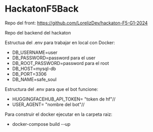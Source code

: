 # HackatonF5Back
Repo del front: https://github.com/LorelizDev/hackaton-F5-G1-2024

Repo del backend del hackaton

Estructua del .env para trabajar en local con Docker:
- DB_USERNAME=user
- DB_PASSWORD=password para el user
- DB_ROOT_PASSWORD=password para el root
- DB_HOST=mysql-db
- DB_PORT=3306
- DB_NAME=safe_soul

Estructura del .env para que el bot funcione:
- HUGGINGFACEHUB_API_TOKEN= "token de hf"//
- USER_AGENT= "nombre del bot"//

Para construir el docker ejecutar en la carpeta raiz:
- docker-compose build --up
